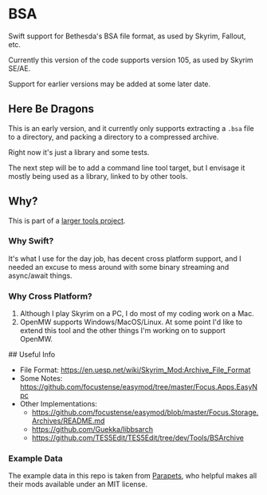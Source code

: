 # BSA

Swift support for Bethesda's BSA file format, as used by Skyrim, Fallout, etc.

Currently this version of the code supports version 105, as used by Skyrim SE/AE. 

Support for earlier versions may be added at some later date. 

## Here Be Dragons

This is an early version, and it currently only supports extracting a `.bsa` file to a directory, and packing a directory to a compressed archive.

Right now it's just a library and some tests. 

The next step will be to add a command line tool target, but I envisage it mostly being used as a library, linked to by other tools. 

## Why?

This is part of a [larger tools project](https://github.com/elegantchaos/SkyrimFileFormat).

### Why Swift?

It's what I use for the day job, has decent cross platform support, and I needed an excuse to mess around with some binary streaming and async/await things. 

### Why Cross Platform?

1. Although I play Skyrim on a PC, I do most of my coding work on a Mac.
2. OpenMW supports Windows/MacOS/Linux. At some point I'd like to extend this tool and the other things I'm working on to support OpenMW.

## Useful Info

- File Format: https://en.uesp.net/wiki/Skyrim_Mod:Archive_File_Format
- Some Notes: https://github.com/focustense/easymod/tree/master/Focus.Apps.EasyNpc
- Other Implementations:
  - https://github.com/focustense/easymod/blob/master/Focus.Storage.Archives/README.md
  - https://github.com/Guekka/libbsarch
  - https://github.com/TES5Edit/TES5Edit/tree/dev/Tools/BSArchive

### Example Data

The example data in this repo is taken from [Parapets](https://www.nexusmods.com/skyrimspecialedition/users/39501725), who helpful makes all their mods available under an MIT license.
